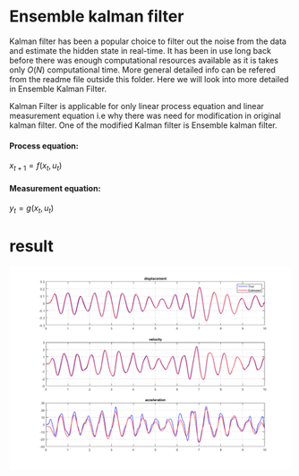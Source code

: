 # Ensemble kalman filter

Kalman filter has been a popular choice to filter out the noise from the data and estimate the hidden state in real-time. It has been in use long back before there was enough  computational resources available as it is takes only $O(N)$ computational time. More general detailed info can be refered from the readme file outside this folder. Here we will look into more detailed in Ensemble Kalman Filter.

Kalman Filter is applicable for only linear process equation and linear measurement equation i.e why there was need for modification in original kalman filter. One of the modified Kalman filter is Ensemble kalman filter. 

#### Process equation:
$x_{t+1} = f(x_t,u_t)$

#### Measurement equation:
$y_{t} = g(x_t,u_t)$





















# result


<img width="1163" alt="Result_from_matlab" src="Result_from_matlab.png">